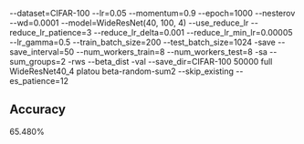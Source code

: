 --dataset=CIFAR-100 --lr=0.05 --momentum=0.9 --epoch=1000 --nesterov --wd=0.0001 --model=WideResNet(40, 100, 4) --use_reduce_lr --reduce_lr_patience=3 --reduce_lr_delta=0.001 --reduce_lr_min_lr=0.00005 --lr_gamma=0.5 --train_batch_size=200 --test_batch_size=1024 -save --save_interval=50 --num_workers_train=8 --num_workers_test=8 -sa --sum_groups=2 -rws --beta_dist -val --save_dir=CIFAR-100 50000 full WideResNet40_4 platou beta-random-sum2 --skip_existing --es_patience=12
## Accuracy
 65.480%